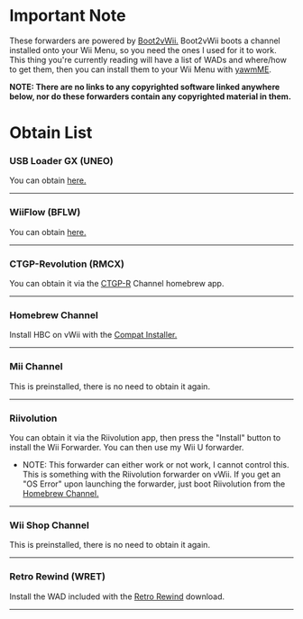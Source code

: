 # Important Note

These forwarders are powered by [Boot2vWii.](https://github.com/WiiDatabase/Boot2vWii)
Boot2vWii boots a channel installed onto your Wii Menu, so you need the ones I used for it to work. This thing you're currently reading will have a list of WADs and where/how to get them, then you can install them to your Wii Menu with [yawmME](https://wii.hacks.guide/yawmme). 

**NOTE: There are no links to any copyrighted software linked anywhere below, nor do these forwarders contain any copyrighted material in them.**


# Obtain List
### **USB Loader GX (UNEO)**

You can obtain [here.](https://sourceforge.net/projects/usbloadergx/files/Releases/Forwarders/USB%20Loader%20GX-UNEO_Forwarder_5_1_AHBPROT_vWii%20%28Fix%29.wad/download)

-------------------------

### **WiiFlow (BFLW)**

You can obtain [here.](https://github.com/SammyGoesHowdy/WADs/raw/main/WADs/vWii/emilydaemons%20WiiFlow%20WAD(vWii).wad)

-------------------------

### **CTGP-Revolution (RMCX)**

You can obtain it via the [CTGP-R](https://www.chadsoft.co.uk) Channel homebrew app.

-------------------------

### **Homebrew Channel**

Install HBC on vWii with the [Compat Installer.](https://apps.fortheusers.org/wiiu/CompatTitleInstaller)

-------------------------

### **Mii Channel**

This is preinstalled, there is no need to obtain it again.

-------------------------

### **Riivolution**

You can obtain it via the Riivolution app, then press the "Install" button to install the Wii Forwarder. You can then use my Wii U forwarder.
 * NOTE: This forwarder can either work or not work, I cannot control this. This is something with the Riivolution forwarder on vWii. If you get an "OS Error" upon launching the forwarder, just boot Riivolution from the [Homebrew Channel.](https://github.com/SammyGoesHowdy/SammysJunk/edit/main/Wii%20U%20Forwarders/README.md#homebrew-channel)

-------------------------

### **Wii Shop Channel**

This is preinstalled, there is no need to obtain it again.

-------------------------

### **Retro Rewind (WRET)**

Install the WAD included with the [Retro Rewind](https://wiki.tockdom.com/wiki/Retro_Rewind) download.

-------------------------
